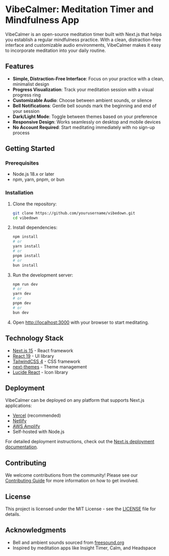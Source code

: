# VibeCalmer: Meditation Timer and Mindfulness App

VibeCalmer is an open-source meditation timer built with Next.js that helps you establish a regular mindfulness practice. With a clean, distraction-free interface and customizable audio environments, VibeCalmer makes it easy to incorporate meditation into your daily routine.

## Features

- **Simple, Distraction-Free Interface**: Focus on your practice with a clean, minimalist design
- **Progress Visualization**: Track your meditation session with a visual progress ring
- **Customizable Audio**: Choose between ambient sounds, or silence
- **Bell Notifications**: Gentle bell sounds mark the beginning and end of your session
- **Dark/Light Mode**: Toggle between themes based on your preference
- **Responsive Design**: Works seamlessly on desktop and mobile devices
- **No Account Required**: Start meditating immediately with no sign-up process

## Getting Started

### Prerequisites

- Node.js 18.x or later
- npm, yarn, pnpm, or bun

### Installation

1. Clone the repository:
   ```bash
   git clone https://github.com/yourusername/vibedown.git
   cd vibedown
   ```

2. Install dependencies:
   ```bash
   npm install
   # or
   yarn install
   # or
   pnpm install
   # or
   bun install
   ```

3. Run the development server:
   ```bash
   npm run dev
   # or
   yarn dev
   # or
   pnpm dev
   # or
   bun dev
   ```

4. Open [http://localhost:3000](http://localhost:3000) with your browser to start meditating.

## Technology Stack

- [Next.js 15](https://nextjs.org/) - React framework
- [React 19](https://react.dev/) - UI library
- [TailwindCSS 4](https://tailwindcss.com/) - CSS framework
- [next-themes](https://github.com/pacocoursey/next-themes) - Theme management
- [Lucide React](https://lucide.dev/) - Icon library

## Deployment

VibeCalmer can be deployed on any platform that supports Next.js applications:

- [Vercel](https://vercel.com/) (recommended)
- [Netlify](https://www.netlify.com/)
- [AWS Amplify](https://aws.amazon.com/amplify/)
- Self-hosted with Node.js

For detailed deployment instructions, check out the [Next.js deployment documentation](https://nextjs.org/docs/app/building-your-application/deploying).

## Contributing

We welcome contributions from the community! Please see our [Contributing Guide](CONTRIBUTING.md) for more information on how to get involved.

## License

This project is licensed under the MIT License - see the [LICENSE](LICENSE) file for details.

## Acknowledgments

- Bell and ambient sounds sourced from [freesound.org](https://freesound.org/)
- Inspired by meditation apps like Insight Timer, Calm, and Headspace
